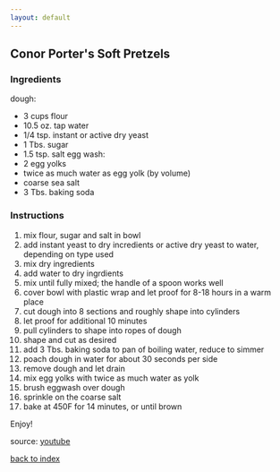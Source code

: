 ```yaml
---
layout: default
---
```


## Conor Porter's Soft Pretzels


### Ingredients

dough:
- 3 cups flour
- 10.5 oz. tap water
- 1/4 tsp. instant or active dry yeast
- 1 Tbs. sugar
- 1.5 tsp. salt
egg wash:
- 2 egg yolks
- twice as much water as egg yolk (by volume)
- coarse sea salt
- 3 Tbs. baking soda

### Instructions

1. mix flour, sugar and salt in bowl
2. add instant yeast to dry incredients or active dry yeast to water, depending on type used
3. mix dry ingredients
4. add water to dry ingrdients
5. mix until fully mixed; the handle of a spoon works well
6. cover bowl with plastic wrap and let proof for 8-18 hours in a warm place
7. cut dough into 8 sections and roughly shape into cylinders
8. let proof for additional 10 minutes
9. pull cylinders to shape into ropes of dough
10. shape and cut as desired
11. add 3 Tbs. baking soda to pan of boiling water, reduce to simmer
12. poach dough in water for about 30 seconds per side
13. remove dough and let drain
14. mix egg yolks with twice as much water as yolk
15. brush eggwash over dough
16. sprinkle on the coarse salt
17. bake at 450F for 14 minutes, or until brown


Enjoy!

source: [youtube](https://www.youtube.com/watch?v=wUoA-F3sdvw)

<!--
Keep this link to return to the index
-->
[back to index](../)
